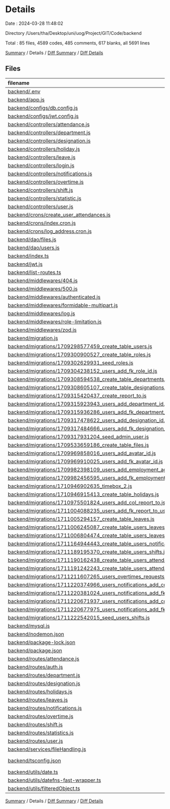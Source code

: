 # Details

Date : 2024-03-28 11:48:02

Directory /Users/tha/Desktop/uni/uog/Project/GIT/Code/backend

Total : 85 files,  4589 codes, 485 comments, 617 blanks, all 5691 lines

[Summary](results.md) / Details / [Diff Summary](diff.md) / [Diff Details](diff-details.md)

## Files
| filename | language | code | comment | blank | total |
| :--- | :--- | ---: | ---: | ---: | ---: |
| [backend/.env](/backend/.env) | Properties | 6 | 2 | 2 | 10 |
| [backend/app.js](/backend/app.js) | JavaScript | 24 | 22 | 28 | 74 |
| [backend/configs/db.config.js](/backend/configs/db.config.js) | JavaScript | 7 | 0 | 1 | 8 |
| [backend/configs/jwt.config.js](/backend/configs/jwt.config.js) | JavaScript | 4 | 0 | 1 | 5 |
| [backend/controllers/attendance.js](/backend/controllers/attendance.js) | JavaScript | 264 | 47 | 58 | 369 |
| [backend/controllers/department.js](/backend/controllers/department.js) | JavaScript | 49 | 1 | 11 | 61 |
| [backend/controllers/designation.js](/backend/controllers/designation.js) | JavaScript | 93 | 2 | 22 | 117 |
| [backend/controllers/holiday.js](/backend/controllers/holiday.js) | JavaScript | 73 | 8 | 27 | 108 |
| [backend/controllers/leave.js](/backend/controllers/leave.js) | JavaScript | 321 | 90 | 104 | 515 |
| [backend/controllers/login.js](/backend/controllers/login.js) | JavaScript | 30 | 3 | 4 | 37 |
| [backend/controllers/notifications.js](/backend/controllers/notifications.js) | JavaScript | 19 | 0 | 2 | 21 |
| [backend/controllers/overtime.js](/backend/controllers/overtime.js) | JavaScript | 212 | 10 | 50 | 272 |
| [backend/controllers/shift.js](/backend/controllers/shift.js) | JavaScript | 99 | 4 | 13 | 116 |
| [backend/controllers/statistic.js](/backend/controllers/statistic.js) | JavaScript | 34 | 0 | 6 | 40 |
| [backend/controllers/user.js](/backend/controllers/user.js) | JavaScript | 326 | 61 | 79 | 466 |
| [backend/crons/create_user_attendances.js](/backend/crons/create_user_attendances.js) | JavaScript | 50 | 5 | 15 | 70 |
| [backend/crons/index.cron.js](/backend/crons/index.cron.js) | JavaScript | 9 | 0 | 2 | 11 |
| [backend/crons/log_address.cron.js](/backend/crons/log_address.cron.js) | JavaScript | 12 | 0 | 2 | 14 |
| [backend/dao/files.js](/backend/dao/files.js) | JavaScript | 24 | 12 | 8 | 44 |
| [backend/dao/users.js](/backend/dao/users.js) | JavaScript | 99 | 5 | 11 | 115 |
| [backend/index.ts](/backend/index.ts) | TypeScript | 13 | 2 | 5 | 20 |
| [backend/jwt.js](/backend/jwt.js) | JavaScript | 8 | 0 | 2 | 10 |
| [backend/list-routes.ts](/backend/list-routes.ts) | TypeScript | 3 | 0 | 1 | 4 |
| [backend/middlewares/404.js](/backend/middlewares/404.js) | JavaScript | 4 | 0 | 0 | 4 |
| [backend/middlewares/500.js](/backend/middlewares/500.js) | JavaScript | 11 | 3 | 0 | 14 |
| [backend/middlewares/authenticated.js](/backend/middlewares/authenticated.js) | JavaScript | 32 | 6 | 13 | 51 |
| [backend/middlewares/formidable-multipart.js](/backend/middlewares/formidable-multipart.js) | JavaScript | 22 | 9 | 5 | 36 |
| [backend/middlewares/log.js](/backend/middlewares/log.js) | JavaScript | 5 | 0 | 0 | 5 |
| [backend/middlewares/role-limitation.js](/backend/middlewares/role-limitation.js) | JavaScript | 18 | 2 | 7 | 27 |
| [backend/middlewares/zod.js](/backend/middlewares/zod.js) | JavaScript | 10 | 11 | 0 | 21 |
| [backend/migration.js](/backend/migration.js) | JavaScript | 5 | 0 | 1 | 6 |
| [backend/migrations/1709298577459_create_table_users.js](/backend/migrations/1709298577459_create_table_users.js) | JavaScript | 31 | 0 | 0 | 31 |
| [backend/migrations/1709300900527_create_table_roles.js](/backend/migrations/1709300900527_create_table_roles.js) | JavaScript | 11 | 1 | 0 | 12 |
| [backend/migrations/1709302629931_seed_roles.js](/backend/migrations/1709302629931_seed_roles.js) | JavaScript | 11 | 0 | 0 | 11 |
| [backend/migrations/1709304238152_users_add_fk_role_id.js](/backend/migrations/1709304238152_users_add_fk_role_id.js) | JavaScript | 11 | 0 | 0 | 11 |
| [backend/migrations/1709308594538_create_table_departments.js](/backend/migrations/1709308594538_create_table_departments.js) | JavaScript | 11 | 0 | 0 | 11 |
| [backend/migrations/1709308605107_create_table_designations.js](/backend/migrations/1709308605107_create_table_designations.js) | JavaScript | 14 | 0 | 0 | 14 |
| [backend/migrations/1709315420437_create_report_to.js](/backend/migrations/1709315420437_create_report_to.js) | JavaScript | 10 | 0 | 0 | 10 |
| [backend/migrations/1709315923943_users_add_department_id.js](/backend/migrations/1709315923943_users_add_department_id.js) | JavaScript | 4 | 0 | 0 | 4 |
| [backend/migrations/1709315936286_users_add_fk_department_id.js](/backend/migrations/1709315936286_users_add_fk_department_id.js) | JavaScript | 6 | 0 | 0 | 6 |
| [backend/migrations/1709317478622_users_add_designation_id.js](/backend/migrations/1709317478622_users_add_designation_id.js) | JavaScript | 4 | 0 | 0 | 4 |
| [backend/migrations/1709317484666_users_add_fk_designation_id.js](/backend/migrations/1709317484666_users_add_fk_designation_id.js) | JavaScript | 6 | 0 | 0 | 6 |
| [backend/migrations/1709317931204_seed_admin_user.js](/backend/migrations/1709317931204_seed_admin_user.js) | JavaScript | 12 | 0 | 1 | 13 |
| [backend/migrations/1709533659186_create_table_files.js](/backend/migrations/1709533659186_create_table_files.js) | JavaScript | 14 | 0 | 0 | 14 |
| [backend/migrations/1709969858016_users_add_avatar_id.js](/backend/migrations/1709969858016_users_add_avatar_id.js) | JavaScript | 4 | 0 | 0 | 4 |
| [backend/migrations/1709969910025_users_add_fk_avatar_id.js](/backend/migrations/1709969910025_users_add_fk_avatar_id.js) | JavaScript | 6 | 0 | 0 | 6 |
| [backend/migrations/1709982398109_users_add_employment_agreement_id.js](/backend/migrations/1709982398109_users_add_employment_agreement_id.js) | JavaScript | 10 | 0 | 0 | 10 |
| [backend/migrations/1709982456595_users_add_fk_employment_agreement_id.js](/backend/migrations/1709982456595_users_add_fk_employment_agreement_id.js) | JavaScript | 11 | 0 | 0 | 11 |
| [backend/migrations/1710946902635_timebox_2.js](/backend/migrations/1710946902635_timebox_2.js) | JavaScript | 8 | 0 | 0 | 8 |
| [backend/migrations/1710946915413_create_table_holidays.js](/backend/migrations/1710946915413_create_table_holidays.js) | JavaScript | 14 | 0 | 1 | 15 |
| [backend/migrations/1710975501824_users_add_col_report_to.js](/backend/migrations/1710975501824_users_add_col_report_to.js) | JavaScript | 10 | 0 | 2 | 12 |
| [backend/migrations/1711004088235_users_add_fk_report_to_user_id.js](/backend/migrations/1711004088235_users_add_fk_report_to_user_id.js) | JavaScript | 11 | 0 | 1 | 12 |
| [backend/migrations/1711005294157_create_table_leaves.js](/backend/migrations/1711005294157_create_table_leaves.js) | JavaScript | 20 | 0 | 0 | 20 |
| [backend/migrations/1711006245087_create_table_users_leaves.js](/backend/migrations/1711006245087_create_table_users_leaves.js) | JavaScript | 19 | 0 | 1 | 20 |
| [backend/migrations/1711006804474_create_table_users_leaves_requests.js](/backend/migrations/1711006804474_create_table_users_leaves_requests.js) | JavaScript | 37 | 0 | 3 | 40 |
| [backend/migrations/1711164944443_create_table_users_notifications.js](/backend/migrations/1711164944443_create_table_users_notifications.js) | JavaScript | 24 | 0 | 3 | 27 |
| [backend/migrations/1711189195370_create_table_users_shifts.js](/backend/migrations/1711189195370_create_table_users_shifts.js) | JavaScript | 18 | 0 | 2 | 20 |
| [backend/migrations/1711190162438_create_table_users_attendances.js](/backend/migrations/1711190162438_create_table_users_attendances.js) | JavaScript | 22 | 0 | 3 | 25 |
| [backend/migrations/1711191242243_create_table_users_attendances_requests.js](/backend/migrations/1711191242243_create_table_users_attendances_requests.js) | JavaScript | 34 | 0 | 6 | 40 |
| [backend/migrations/1711211607265_users_overtimes_requests.js](/backend/migrations/1711211607265_users_overtimes_requests.js) | JavaScript | 29 | 0 | 5 | 34 |
| [backend/migrations/1711220374966_users_notifications_add_col_attendance_request_id.js](/backend/migrations/1711220374966_users_notifications_add_col_attendance_request_id.js) | JavaScript | 9 | 0 | 0 | 9 |
| [backend/migrations/1711220381024_users_notifications_add_fk_attendance_request_id.js](/backend/migrations/1711220381024_users_notifications_add_fk_attendance_request_id.js) | JavaScript | 12 | 0 | 0 | 12 |
| [backend/migrations/1711220671937_users_notifications_add_col_overtime_request_id.js](/backend/migrations/1711220671937_users_notifications_add_col_overtime_request_id.js) | JavaScript | 9 | 0 | 0 | 9 |
| [backend/migrations/1711220677975_users_notifications_add_fk_overtime_request_id.js](/backend/migrations/1711220677975_users_notifications_add_fk_overtime_request_id.js) | JavaScript | 12 | 0 | 0 | 12 |
| [backend/migrations/1711222542015_seed_users_shifts.js](/backend/migrations/1711222542015_seed_users_shifts.js) | JavaScript | 24 | 0 | 1 | 25 |
| [backend/mysql.js](/backend/mysql.js) | JavaScript | 6 | 0 | 2 | 8 |
| [backend/nodemon.json](/backend/nodemon.json) | JSON | 6 | 0 | 0 | 6 |
| [backend/package-lock.json](/backend/package-lock.json) | JSON | 1,897 | 0 | 1 | 1,898 |
| [backend/package.json](/backend/package.json) | JSON | 37 | 0 | 1 | 38 |
| [backend/routes/attendance.js](/backend/routes/attendance.js) | JavaScript | 18 | 0 | 4 | 22 |
| [backend/routes/auth.js](/backend/routes/auth.js) | JavaScript | 7 | 2 | 3 | 12 |
| [backend/routes/department.js](/backend/routes/department.js) | JavaScript | 13 | 6 | 5 | 24 |
| [backend/routes/designation.js](/backend/routes/designation.js) | JavaScript | 14 | 6 | 5 | 25 |
| [backend/routes/holidays.js](/backend/routes/holidays.js) | JavaScript | 14 | 10 | 8 | 32 |
| [backend/routes/leaves.js](/backend/routes/leaves.js) | JavaScript | 21 | 7 | 12 | 40 |
| [backend/routes/notifications.js](/backend/routes/notifications.js) | JavaScript | 9 | 3 | 4 | 16 |
| [backend/routes/overtime.js](/backend/routes/overtime.js) | JavaScript | 18 | 0 | 4 | 22 |
| [backend/routes/shift.js](/backend/routes/shift.js) | JavaScript | 14 | 0 | 4 | 18 |
| [backend/routes/statistics.js](/backend/routes/statistics.js) | JavaScript | 8 | 7 | 6 | 21 |
| [backend/routes/user.js](/backend/routes/user.js) | JavaScript | 24 | 6 | 12 | 42 |
| [backend/services/fileHandling.js](/backend/services/fileHandling.js) | JavaScript | 54 | 29 | 7 | 90 |
| [backend/tsconfig.json](/backend/tsconfig.json) | JSON with Comments | 15 | 87 | 9 | 111 |
| [backend/utils/date.ts](/backend/utils/date.ts) | TypeScript | 24 | 2 | 13 | 39 |
| [backend/utils/datefns-fast-wrapper.ts](/backend/utils/datefns-fast-wrapper.ts) | TypeScript | 4 | 0 | 4 | 8 |
| [backend/utils/filteredObject.ts](/backend/utils/filteredObject.ts) | TypeScript | 12 | 14 | 4 | 30 |

[Summary](results.md) / Details / [Diff Summary](diff.md) / [Diff Details](diff-details.md)